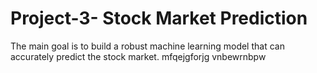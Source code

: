 # Project-3- Stock Market Prediction


The main goal is to build a robust machine learning model that can accurately predict the stock market.
mfqejgforjg vnbewrnbpw
